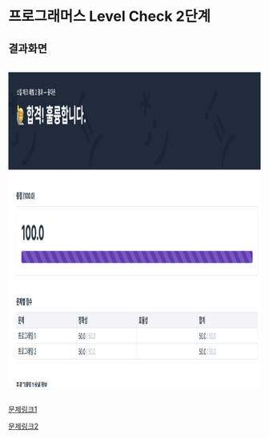 # 프로그래머스 Level Check 2단계

## 결과화면
<br>

<center><img src="./result.png" width="1220" height="630"></center>

<br>

[문제링크1](https://programmers.co.kr/learn/courses/30/lessons/17684)

[문제링크2](https://programmers.co.kr/learn/courses/30/lessons/42587)
